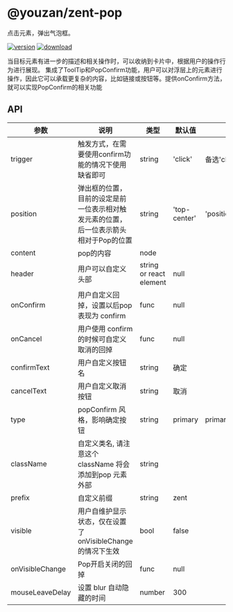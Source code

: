 # @youzan/zent-pop

点击元素，弹出气泡框。

[![version][version-image]][download-url]
[![download][download-image]][download-url]

当目标元素有进一步的描述和相关操作时，可以收纳到卡片中，根据用户的操作行为进行展现。
集成了ToolTip和PopConfirm功能，用户可以对浮层上的元素进行操作，因此它可以承载更复杂的内容，比如链接或按钮等。提供onConfirm方法，就可以实现PopConfirm的相关功能

## API

| 参数 | 说明 | 类型 | 默认值 | 备选值 |
|------|------|------|--------|--------|
| trigger | 触发方式，在需要使用confirm功能的情况下使用缺省即可 | string | 'click' | 备选'click'、'hover'、'focus' |
| position | 弹出框的位置，目前的设定是前一位表示相对触发元素的位置，后一位表示箭头相对于Pop的位置 | string | 'top-center' | 'position-position' |
| content | pop的内容 | node | | |
| header | 用户可以自定义头部 | string or react element | null |  |
| onConfirm | 用户自定义回掉，设置以后pop 表现为 confirm | func | null |  |
| onCancel | 用户使用 confirm 的时候可自定义取消的回掉 | func | null |  |
| confirmText | 用户自定义按钮名 | string | 确定 |  |
| cancelText | 用户自定义取消按钮 | string | 取消 |  |
| type | popConfirm 风格，影响确定按钮 | string | primary | primary\default\danger\success |
| className | 自定义类名, 请注意这个 className 将会添加到pop 元素外部 | string |  |  |
| prefix | 自定义前缀 | string | zent |  |
| visible | 用户自维护显示状态，仅在设置了 onVisibleChange 的情况下生效 | bool | false |  |
| onVisibleChange | Pop开启关闭的回掉 | func | null |  |
| mouseLeaveDelay | 设置 blur 自动隐藏的时间 | number | 300 |  |

[version-image]: http://npm.qima-inc.com/badge/v/@youzan/zent-pop.svg?style=flat-square
[download-image]: http://npm.qima-inc.com/badge/d/@youzan/zent-pop.svg?style=flat-square
[download-url]: http://npm.qima-inc.com/package/@youzan/zent-pop
